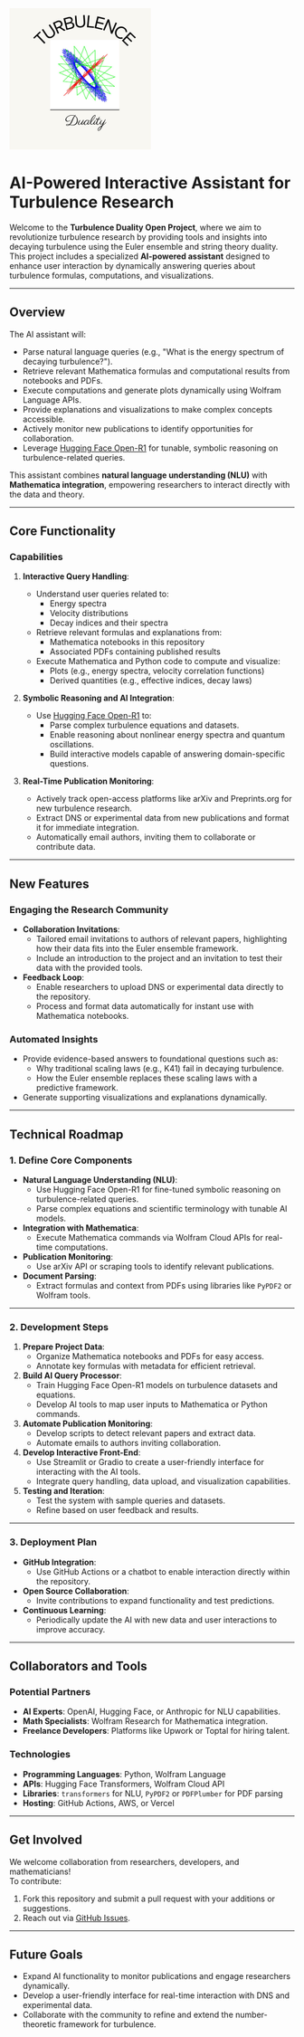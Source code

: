 ![Project Logo](./TDLogoSmall.png)
# **AI-Powered Interactive Assistant for Turbulence Research**

Welcome to the **Turbulence Duality Open Project**, where we aim to revolutionize turbulence research by providing tools and insights into decaying turbulence using the Euler ensemble and string theory duality. This project includes a specialized **AI-powered assistant** designed to enhance user interaction by dynamically answering queries about turbulence formulas, computations, and visualizations.

---

## **Overview**

The AI assistant will:
- Parse natural language queries (e.g., "What is the energy spectrum of decaying turbulence?").
- Retrieve relevant Mathematica formulas and computational results from notebooks and PDFs.
- Execute computations and generate plots dynamically using Wolfram Language APIs.
- Provide explanations and visualizations to make complex concepts accessible.
- Actively monitor new publications to identify opportunities for collaboration.
- Leverage [Hugging Face Open-R1](https://github.com/huggingface/open-r1) for tunable, symbolic reasoning on turbulence-related queries.

This assistant combines **natural language understanding (NLU)** with **Mathematica integration**, empowering researchers to interact directly with the data and theory.

---

## **Core Functionality**

### **Capabilities**
1. **Interactive Query Handling**:
   - Understand user queries related to:
     - Energy spectra
     - Velocity distributions
     - Decay indices and their spectra
   - Retrieve relevant formulas and explanations from:
     - Mathematica notebooks in this repository
     - Associated PDFs containing published results
   - Execute Mathematica and Python code to compute and visualize:
     - Plots (e.g., energy spectra, velocity correlation functions)
     - Derived quantities (e.g., effective indices, decay laws)

2. **Symbolic Reasoning and AI Integration**:
   - Use [Hugging Face Open-R1](https://github.com/huggingface/open-r1) to:
     - Parse complex turbulence equations and datasets.
     - Enable reasoning about nonlinear energy spectra and quantum oscillations.
     - Build interactive models capable of answering domain-specific questions.

3. **Real-Time Publication Monitoring**:
   - Actively track open-access platforms like arXiv and Preprints.org for new turbulence research.
   - Extract DNS or experimental data from new publications and format it for immediate integration.
   - Automatically email authors, inviting them to collaborate or contribute data.

---

## **New Features**

### **Engaging the Research Community**
- **Collaboration Invitations**:
  - Tailored email invitations to authors of relevant papers, highlighting how their data fits into the Euler ensemble framework.
  - Include an introduction to the project and an invitation to test their data with the provided tools.
- **Feedback Loop**:
  - Enable researchers to upload DNS or experimental data directly to the repository.
  - Process and format data automatically for instant use with Mathematica notebooks.

### **Automated Insights**
- Provide evidence-based answers to foundational questions such as:
  - Why traditional scaling laws (e.g., K41) fail in decaying turbulence.
  - How the Euler ensemble replaces these scaling laws with a predictive framework.
- Generate supporting visualizations and explanations dynamically.

---

## **Technical Roadmap**

### **1. Define Core Components**
- **Natural Language Understanding (NLU)**:
  - Use Hugging Face Open-R1 for fine-tuned symbolic reasoning on turbulence-related queries.
  - Parse complex equations and scientific terminology with tunable AI models.
- **Integration with Mathematica**:
  - Execute Mathematica commands via Wolfram Cloud APIs for real-time computations.
- **Publication Monitoring**:
  - Use arXiv API or scraping tools to identify relevant publications.
- **Document Parsing**:
  - Extract formulas and context from PDFs using libraries like `PyPDF2` or Wolfram tools.

---

### **2. Development Steps**
1. **Prepare Project Data**:
   - Organize Mathematica notebooks and PDFs for easy access.
   - Annotate key formulas with metadata for efficient retrieval.
2. **Build AI Query Processor**:
   - Train Hugging Face Open-R1 models on turbulence datasets and equations.
   - Develop AI tools to map user inputs to Mathematica or Python commands.
3. **Automate Publication Monitoring**:
   - Develop scripts to detect relevant papers and extract data.
   - Automate emails to authors inviting collaboration.
4. **Develop Interactive Front-End**:
   - Use Streamlit or Gradio to create a user-friendly interface for interacting with the AI tools.
   - Integrate query handling, data upload, and visualization capabilities.
5. **Testing and Iteration**:
   - Test the system with sample queries and datasets.
   - Refine based on user feedback and results.

---

### **3. Deployment Plan**
- **GitHub Integration**:
  - Use GitHub Actions or a chatbot to enable interaction directly within the repository.
- **Open Source Collaboration**:
  - Invite contributions to expand functionality and test predictions.
- **Continuous Learning**:
  - Periodically update the AI with new data and user interactions to improve accuracy.

---

## **Collaborators and Tools**

### **Potential Partners**
- **AI Experts**: OpenAI, Hugging Face, or Anthropic for NLU capabilities.
- **Math Specialists**: Wolfram Research for Mathematica integration.
- **Freelance Developers**: Platforms like Upwork or Toptal for hiring talent.

### **Technologies**
- **Programming Languages**: Python, Wolfram Language
- **APIs**: Hugging Face Transformers, Wolfram Cloud API
- **Libraries**: `transformers` for NLU, `PyPDF2` or `PDFPlumber` for PDF parsing
- **Hosting**: GitHub Actions, AWS, or Vercel

---

## **Get Involved**

We welcome collaboration from researchers, developers, and mathematicians!  
To contribute:
1. Fork this repository and submit a pull request with your additions or suggestions.
2. Reach out via [GitHub Issues](https://github.com/your-repo/issues).

---

## **Future Goals**
- Expand AI functionality to monitor publications and engage researchers dynamically.
- Develop a user-friendly interface for real-time interaction with DNS and experimental data.
- Collaborate with the community to refine and extend the number-theoretic framework for turbulence.

